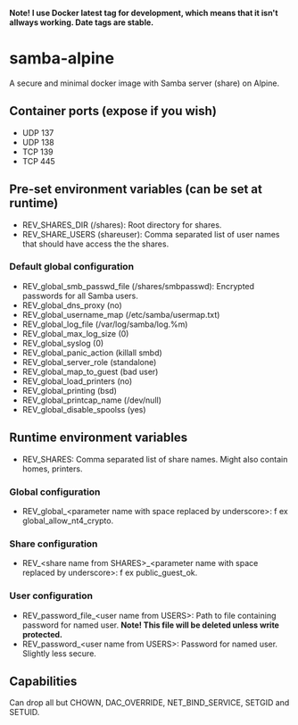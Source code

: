 **Note! I use Docker latest tag for development, which means that it isn't allways working. Date tags are stable.**

# samba-alpine
A secure and minimal docker image with Samba server (share) on Alpine.

## Container ports (expose if you wish)
* UDP 137
* UDP 138
* TCP 139
* TCP 445

## Pre-set environment variables (can be set at runtime)
* REV_SHARES_DIR (/shares): Root directory for shares.
* REV_SHARE_USERS (shareuser): Comma separated list of user names that should have access the the shares.
### Default global configuration
* REV_global_smb_passwd_file (/shares/smbpasswd): Encrypted passwords for all Samba users.
* REV_global_dns_proxy (no)
* REV_global_username_map (/etc/samba/usermap.txt)
* REV_global_log_file (/var/log/samba/log.%m)
* REV_global_max_log_size (0)
* REV_global_syslog (0)
* REV_global_panic_action (killall smbd)
* REV_global_server_role (standalone)
* REV_global_map_to_guest (bad user)
* REV_global_load_printers (no)
* REV_global_printing (bsd)
* REV_global_printcap_name (/dev/null)
* REV_global_disable_spoolss (yes)

## Runtime environment variables
* REV_SHARES: Comma separated list of share names. Might also contain homes, printers.
### Global configuration
* REV_global_&lt;parameter name with space replaced by underscore&gt;: f ex global_allow_nt4_crypto.
### Share configuration
* REV_&lt;share name from SHARES&gt;_&lt;parameter name with space replaced by underscore&gt;: f ex public_guest_ok.
### User configuration
* REV_password&#95;file_&lt;user name from USERS&gt;: Path to file containing password for named user. **Note! This file will be deleted unless write protected.**
* REV_password_&lt;user name from USERS&gt;: Password for named user. Slightly less secure.

## Capabilities
Can drop all but CHOWN, DAC_OVERRIDE, NET_BIND_SERVICE, SETGID and SETUID.
